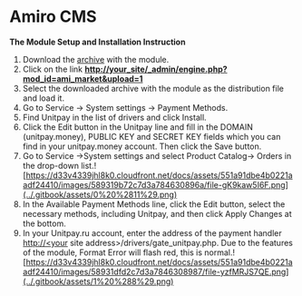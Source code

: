 # Amiro CMS

**The Module Setup and Installation Instruction**

1. Download the [archive](https://github.com/unitpay/amiro-module/releases/download/v2.0.1/amiro-module-2.0.1.zip) with the module.
2. Click on the link [**http://your\_site/\_admin/engine.php?mod\_id=ami\_market&upload=1**](http://xn--_-7sbbf2b7bj7b/_admin/engine.php?mod_id=ami_market&upload=1)
3. Select the downloaded archive with the module as the distribution file and load it.
4. Go to Service -&gt; System settings -&gt; Payment Methods.
5. Find Unitpay in the list of drivers and click Install.
6. Click the Edit button in the Unitpay line and fill in the DOMAIN \(unitpay.money\), PUBLIC KEY and SECRET KEY fields which you can find in your unitpay.money account. Then click the Save button.
7. Go to Service -&gt;System settings and select Product Catalog-&gt; Orders in the drop-down list.![https://d33v4339jhl8k0.cloudfront.net/docs/assets/551a91dbe4b0221aadf24410/images/589319b72c7d3a784630896a/file-gK9kaw5I6F.png](../.gitbook/assets/0%20%2811%29.png)
8. In the Available Payment Methods line, click the Edit button, select the necessary methods, including Unitpay, and then click Apply Changes at the bottom.
9. In your Unitpay.ru account, enter the address of the payment handler [http://&lt;your](http://<your) site address&gt;/drivers/gate\_unitpay.php. Due to the features of the module, Format Error will flash red, this is normal.![https://d33v4339jhl8k0.cloudfront.net/docs/assets/551a91dbe4b0221aadf24410/images/58931dfd2c7d3a7846308987/file-yzfMRJS7QE.png](../.gitbook/assets/1%20%288%29.png)

